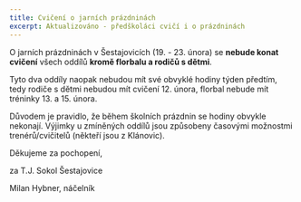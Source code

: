 ```yaml
---
title: Cvičení o jarních prázdninách
excerpt: Aktualizováno - předškoláci cvičí i o prázdninách
---
```


O jarních prázdninách v Šestajovicích (19. - 23. února) se **nebude konat cvičení** všech oddílů **kromě florbalu a rodičů s dětmi**.

Tyto dva oddíly naopak nebudou mít své obvyklé hodiny týden předtím, tedy rodiče s dětmi nebudou mít cvičení 12. února, florbal nebude mít tréninky 13. a 15. února.

Důvodem je pravidlo, že během školních prázdnin se hodiny obvykle nekonají. Výjimky u zmíněných oddílů jsou způsobeny časovými možnostmi trenérů/cvičitelů (někteří jsou z Klánovic).

Děkujeme za pochopení,

za T.J. Sokol Šestajovice

Milan Hybner, náčelník